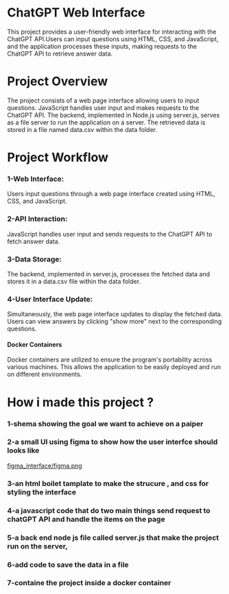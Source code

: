 # ChatGPT Web Interface
This project provides a user-friendly web interface for interacting with the ChatGPT API.Users can input questions using HTML, CSS, and JavaScript, and the application processes these inputs, making requests to the ChatGPT API to retrieve answer data.


# Project Overview
The project consists of a web page interface allowing users to input questions. JavaScript handles user input and makes requests to the ChatGPT API. The backend, implemented in Node.js using server.js, serves as a file server to run the application on a server. The retrieved data is stored in a file named data.csv within the data folder.


# Project Workflow

### 1-Web Interface:
Users input questions through a web page interface created using HTML, CSS, and JavaScript.

### 2-API Interaction:
JavaScript handles user input and sends requests to the ChatGPT API to fetch answer data.

### 3-Data Storage:
The backend, implemented in server.js, processes the fetched data and stores it in a data.csv file within the data folder.

### 4-User Interface Update:
Simultaneously, the web page interface updates to display the fetched data. Users can view answers by clicking "show more" next to the corresponding questions.

#### Docker Containers
Docker containers are utilized to ensure the program's portability across various machines. This allows the application to be easily deployed and run on different environments.



# How i made this project ?
### 1-shema showing the goal we want to achieve on a paiper
### 2-a small UI using figma to show how the user interfce should looks like 
[figma_interface/figma.png](https://github.com/soufiane-el-ouazzani/ChatGPT-API/blob/master/figma_interface/Screenshot%202023-12-24%20202807.png)
### 3-an html boilet tamplate to make the strucure , and css for styling the interface
### 4-a javascript code that do two main things send request to chatGPT API and handle the items on the page 
### 5-a back end node js file called server.js that make the project run on the server, 
### 6-add code to save the data in a file
### 7-containe the project inside a docker container
